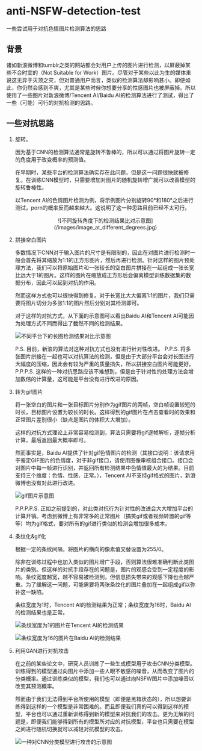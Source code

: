 # anti-NSFW-detection-test
一些尝试用于对抗色情图片检测算法的思路

## 背景

诸如新浪微博和tumblr之类的网站都会对用户上传的图片进行检测，以屏蔽掉某些不合时宜的（Not Suitable for Work）图片。尽管对于某些以此为生的媒体来说这无异于灭顶之灾，但对普通用户而言，类似的检测算法却影响甚小。即便如此，你仍然会感到不爽，尤其是某些时候你想要分享的性感图片也被屏蔽掉。所以使用了一些图片对新浪微博/Tencent AI/Baidu AI的检测算法进行了测试，得出了一些（可能）可行的对抗检测的思路。

## 一些对抗思路

1. 旋转。

   因为基于CNN的检测算法通常是旋转不鲁棒的，所以可以通过将图片旋转一定的角度用于改变概率的预测值。
   
   在早期时，某些平台的检测算法确实存在此问题，但是这一问题很快就被修复。在训练CNN模型时，只需要增加对图片的随机旋转增广就可以改善模型的旋转鲁棒性。
   
   以Tencent AI的色情图片检测为例，将示例图片分别旋转90°和180°之后进行测试，porn的概率反而越来越大。这说明了这一种思路目前已经不太可行。
   
   <center>![不同旋转角度下的检测结果比对示意图](/images/image_at_different_degrees.jpg)</center>
   
2. 拼接空白图片

   多数情况下CNN对于输入图片的尺寸是有限制的，因此在对图片进行检测时一般会首先将其缩放为1:1的正方形图片，然后再进行检测。针对这样的图片预处理方法，我们可以将原始图片和一张较长的空白图片拼接在一起组成一张长宽比远大于1的图片。这样的图片在缩放成正方形后会偏离模型训练数据集的数据分布，因此可以起到对抗的作用。
   
   然而这样方式也可以很快得到修复。对于长宽比大大偏离1:1的图片，我们只需要将图片切分为多张1:1的图片然后分别对其检测即可。
   
   对于这样的对抗方式，从下面的示意图可以看出Baidu AI和Tencent AI可能因为处理方式不同而得出了截然不同的检测结果。
   
   ![不同平台下的长图检测结果对比示意图](/images/leng_image_at_different_platforms.jpg)
   
   P.S. 目前，新浪的算法对这种对抗方式也没有进行针对性改进。
   P.P.S. 将多张图片拼接在一起也可以对抗算法的检测，但是由于大部分平台会对长图进行大幅度的压缩，因此会有较为严重的质量损失，所以拼接空白图片可能更好。
   P.P.P.S. 这样的一种对抗思路应该不难想到，但是由于针对性的处理方法会增加数倍的计算量，这可能是平台没有进行改进的原因。
  
3. 转为gif图片
   
   将一张空白的图片和一张目标图片分别作为gif图片的两帧，空白帧设置较短的时长，目标图片设置为较长的时长。这样得到的gif图片在点击查看时的效果和正常图片差别很小（缺点是图片的体积大大增加）。
   
   这样的对抗方式理论上非常容易检测到，算法只需要将gif逐帧解析，逐帧分析计算，最后返回最大概率即可。
   
   然而事实是，Baidu AI提供了针对gif色情图片的检测（其接口说明：该请求用于鉴定GIF图片的色情度，对于非gif接口，请使用图像审核组合接口。接口会对图片中每一帧进行识别，并返回所有检测结果中色情值最大的为结果。目前支持三个维度：色情、性感、正常。），Tencent AI不支持gif格式的图片，新浪微博也没有对此进行改进。
   
   ![gif图片示意图](/images/model.gif)
   
   P.P.P.P.S. 正如之前提到的，对此类对抗行为针对性的改进会大大增加平台的计算开销。考虑到微博上有非常多的正常图片（搞笑gif或者视频转置的gif等等）均为gif格式，要对所有的gif进行类似的检测会增加很多成本。
   
4. 条纹化&gif化
   
   根据一定的条纹间隔，将图片的横向的像素值交替设置为255/0。
   
   除非在训练过程中也加入类似的图片增广手段，否则算法很难准确判断此类图片的类别。但这样的对抗手段存在的问题是，图片的观感会受到一定程度的影响。条纹宽度越宽，越不容易被检测到，但信息损失带来的观感下降也会越严重。为了缓解这一问题，可能需要将两张条纹化的图片叠加在一起组成gif以弥补这一缺陷。
   
   条纹宽度为1时，Tencent AI的检测结果为正常；条纹宽度为16时，Baidu AI的检测结果也是正常。
   
   ![条纹宽度为1的图片在Tencent AI的检测结果](/images/detection_result_at_tencent.png)
   
   ![条纹宽度为16的图片在Baidu AI的检测结果](/images/detection_result_at_baidu.png)
   

5. 利用GAN进行对抗攻击

   在之前的某些论文中，研究人员训练了一些生成模型用于攻击CNN分类模型。训练得到的模型通过向图片中添加一些人眼不敏感的噪音，从而改变了图片的分类概率。通过训练类似的模型，我们也可以通过向NSFW图片中添加噪音以改变其预测概率。
   
   然而由于我们无法得到平台所使用的模型（即便是黑箱状态的），所以想要训练得到这样的一个模型是非常困难的。而且即便我们真的可以得到这样的模型，平台也可以通过重新训练得到新的模型来对抗我们的攻击。更为无解的问题是，即便我们能够得到所有的模型所对应的对抗模型，平台也只需要在模型之间进行随机切换就可以减轻对抗模型的攻击。
   
   ![一种对CNN分类模型进行攻击的示意图](/images/GAN_CNN.png)
